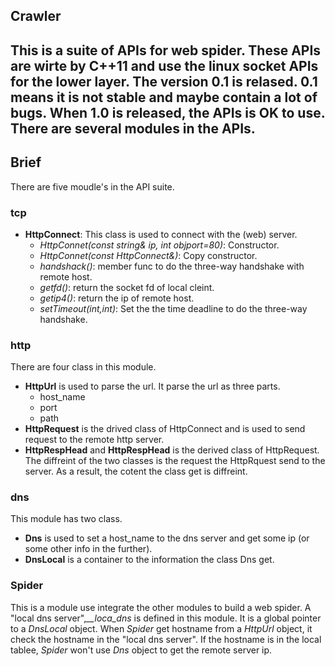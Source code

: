 ## Crawler
This is a suite of APIs for web spider. These APIs are wirte by C++11 and use the linux socket APIs for the lower layer. The version 0.1 is relased. 0.1 means it is not stable and maybe contain a lot of bugs. When 1.0 is released, the APIs is OK to use. There are several modules in the APIs.
---
## Brief
There are five moudle's in the API suite.
### tcp
+ **HttpConnect**: This class is used to connect with the (web) server.
  + *HttpConnet(const string& ip, int objport=80)*: Constructor.
  + *HttpConnet(const HttpConnect&)*: Copy constructor.
  + *handshack()*: member func to do the three-way handshake with remote host.
  + *getfd()*: return the socket fd of local cleint.
  + *getip4()*: return the ip of remote host.
  + *setTimeout(int,int)*: Set the the time deadline to do the three-way handshake.

### http
There are four class in this module.

+ **HttpUrl** is used to parse the url. It parse the url as three parts.
	+ host_name
	+ port
	+ path
+ **HttpRequest** is the drived class of HttpConnect and is used to send request to the remote http server.
+ **HttpRespHead** and **HttpRespHead** is the derived class of HttpRequest. The diffreint of the two classes is the request the HttpRquest send to the server. As a result, the cotent the class get is diffreint.

### dns
This module has two class.

+ **Dns** is used to set a host_name to the dns server and get some ip (or some other info in the further).
+ **DnsLocal** is a container to the information the class Dns get.

### Spider
This is a module use integrate the other modules to build a web spider. A "local dns server",*__loca_dns* is defined in this module. It is a global pointer to a *DnsLocal* object. When *Spider* get hostname from a *HttpUrl* object, it check the hostname in the "local dns server". If the hostname is in the local tablee, *Spider* won't use *Dns* object to get the remote server ip.
